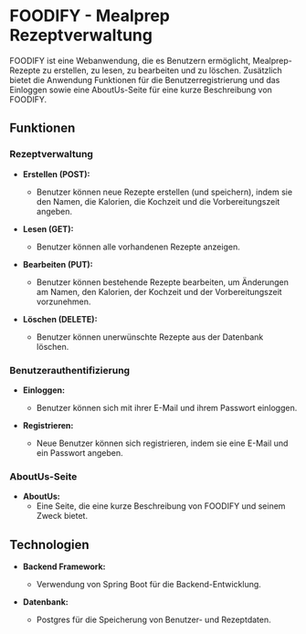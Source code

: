 # FOODIFY - Mealprep Rezeptverwaltung

FOODIFY ist eine Webanwendung, die es Benutzern ermöglicht, Mealprep-Rezepte zu erstellen, zu lesen, zu bearbeiten und zu löschen. Zusätzlich bietet die Anwendung Funktionen für die Benutzerregistrierung und das Einloggen sowie eine AboutUs-Seite für eine kurze Beschreibung von FOODIFY.

## Funktionen

### Rezeptverwaltung
- **Erstellen (POST):**
    - Benutzer können neue Rezepte erstellen (und speichern), indem sie den Namen, die Kalorien, die Kochzeit und die Vorbereitungszeit angeben.

- **Lesen (GET):**
    - Benutzer können alle vorhandenen Rezepte anzeigen.

- **Bearbeiten (PUT):**
    - Benutzer können bestehende Rezepte bearbeiten, um Änderungen am Namen, den Kalorien, der Kochzeit und der Vorbereitungszeit vorzunehmen.

- **Löschen (DELETE):**
    - Benutzer können unerwünschte Rezepte aus der Datenbank löschen.

### Benutzerauthentifizierung
- **Einloggen:**
    - Benutzer können sich mit ihrer E-Mail und ihrem Passwort einloggen.

- **Registrieren:**
    - Neue Benutzer können sich registrieren, indem sie eine E-Mail und ein Passwort angeben.

### AboutUs-Seite
- **AboutUs:**
    - Eine Seite, die eine kurze Beschreibung von FOODIFY und seinem Zweck bietet.

## Technologien

- **Backend Framework:**
    - Verwendung von Spring Boot für die Backend-Entwicklung.

- **Datenbank:**
    - Postgres für die Speicherung von Benutzer- und Rezeptdaten.



